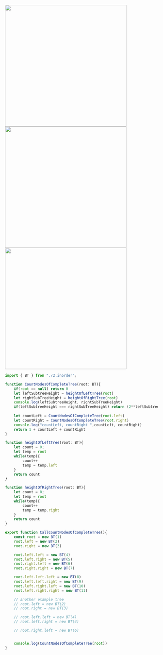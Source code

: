 <img width=400 src="https://github.com/user-attachments/assets/37bae87d-6742-4ded-a01f-46fa6c9ce383">

<img width=400 src="https://github.com/user-attachments/assets/2c0dd319-2fda-4f88-9ea5-f5efd3d23d3f">

<img width=400 src="https://github.com/user-attachments/assets/9751adaf-4a03-4578-b35c-13a15c049dab">


```ts
import { BT } from "./2.inorder";

function CountNodesOfCompleteTree(root: BT){
    if(root == null) return 0
    let leftSubtreeHeight = heightOfLeftTree(root)
    let rightSubTreeHeight = heightOfRightTree(root)
    console.log(leftSubtreeHeight, rightSubTreeHeight)
    if(leftSubtreeHeight === rightSubTreeHeight) return (2**leftSubtreeHeight - 1)
    
    let countLeft = CountNodesOfCompleteTree(root.left)
    let countRight = CountNodesOfCompleteTree(root.right)
    console.log("countLeft, countRight ",countLeft, countRight)
    return 1 + countLeft + countRight
}

function heightOfLeftTree(root: BT){
    let count = 0;
    let temp = root
    while(temp){
        count++
        temp = temp.left
    }
    return count
}

function heightOfRightTree(root: BT){
    let count = 0;
    let temp = root
    while(temp){
        count++
        temp = temp.right
    }
    return count
}

export function CallCountNodesOfCompleteTree(){
    const root = new BT(1)
    root.left = new BT(2)
    root.right = new BT(3)

    root.left.left = new BT(4)
    root.left.right = new BT(5)
    root.right.left = new BT(6)
    root.right.right = new BT(7)

    root.left.left.left = new BT(8)
    root.left.left.right = new BT(9)
    root.left.right.left = new BT(10)
    root.left.right.right = new BT(11)

    // another example tree
    // root.left = new BT(2)
    // root.right = new BT(3)

    // root.left.left = new BT(4)
    // root.left.right = new BT(4)

    // root.right.left = new BT(6)


    console.log(CountNodesOfCompleteTree(root))
}   

```
